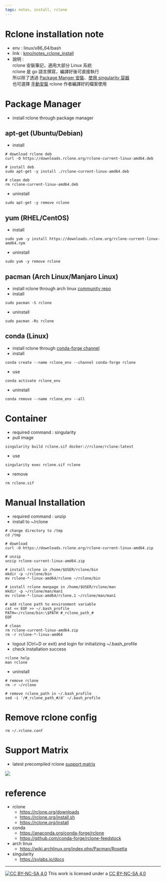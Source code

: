 ```yaml
---
tags: notes, install, rclone
---
```


# Rclone installation note
- env :  linux/x86_64/bash
- link : [kmo/notes_rclone_install](https://hackmd.io/@kmo/notes_rclone_install)
- 說明 :  
rclone 安裝筆記，適用大部分 Linux 系統  
rclone 是 go 語言撰寫，編譯好後可直接執行  
所以除了透過 [Package Manger 安裝](#Package-Manager)、[使用 singularity 容器](#Container)  
也可選擇 [手動安裝](#Manual-Installation) rclone 作者編譯好的檔案使用 

# Package Manager

- install rclone through package manager

## apt-get (Ubuntu/Debian)

- install 
```bash=
# download rclone deb
curl -O https://downloads.rclone.org/rclone-current-linux-amd64.deb

# install deb
sudo apt-get -y install ./rclone-current-linux-amd64.deb

# clean deb
rm rclone-current-linux-amd64.deb
```

- uninstall 
```bash=
sudo apt-get -y remove rclone
```

## yum (RHEL/CentOS)
- install
```bash=
sudo yum -y install https://downloads.rclone.org/rclone-current-linux-amd64.rpm
```
- uninstall
```bash=
sudo yum -y remove rclone
```

## pacman (Arch Linux/Manjaro Linux)
- install rclone through arch linux [community repo](https://www.archlinux.org/packages/community/x86_64/rclone) 
- install
```bash=
sudo pacman -S rclone
```
- uninstall
```bash=
sudo pacman -Rs rclone
```

## conda (Linux)
- install rclone through [conda-forge channel](https://anaconda.org/conda-forge/rclone)
- install
```bash=
conda create --name rclone_env --channel conda-forge rclone
```
- use 
```bash=
conda activate rclone_env
```
- uninstall
```bash=
conda remove --name rclone_env --all
```

# Container
- required command : singularity
- pull image
```bash=
singularity build rclone.sif docker://rclone/rclone:latest
```
- use
```bash=
singularity exec rclone.sif rclone
```
- remove
```bash=
rm rclone.sif
```

# Manual Installation
- required command : unzip
- install to ~/rclone
```bash=
# change directory to /tmp
cd /tmp

# download
curl -O https://downloads.rclone.org/rclone-current-linux-amd64.zip

# unzip
unzip rclone-current-linux-amd64.zip

# install rclone in /home/$USER/rclone/bin
mkdir -p ~/rclone/bin
mv rclone-*-linux-amd64/rclone ~/rclone/bin

# install rclone manpage in /home/$USER/rclone/man
mkdir -p ~/rclone/man/man1
mv rclone-*-linux-amd64/rclone.1 ~/rclone/man/man1

# add rclone path to environment variable
cat << EOF >> ~/.bash_profile
PATH=~/rclone/bin:\$PATH #_rclone_path_#
EOF

# clean
rm rclone-current-linux-amd64.zip
rm -r rclone-*-linux-amd64
```

- logout (Ctrl+D or exit) and login for initializing ~/.bash_profile
- check installation success
```bash=
rclone help
man rclone
```

- uninstall
```bash=
# remove rclone
rm -r ~/rclone

# remove rclone_path in ~/.bash_profile
sed -i '/#_rclone_path_#/d' ~/.bash_profile
```

# Remove rclone config
```bash=
rm ~/.rclone.conf
```

# Support Matrix
- latest precompiled rclone [support matrix](https://rclone.org/downloads)

![](https://i.imgur.com/PkbyjKz.png)


# reference
- rclone
  - https://rclone.org/downloads
  - https://rclone.org/install.sh
  - https://rclone.org/install
- conda
  - https://anaconda.org/conda-forge/rclone
  - https://github.com/conda-forge/rclone-feedstock
- arch linux
  - https://wiki.archlinux.org/index.php/Pacman/Rosetta
- singularity
  - https://sylabs.io/docs

---
[![CC BY-NC-SA 4.0][cc-by-nc-sa-image]][cc-by-nc-sa] This work is licensed under a [CC BY-NC-SA 4.0][cc-by-nc-sa]

[cc-by-nc-sa]: https://creativecommons.org/licenses/by-nc-sa/4.0
[cc-by-nc-sa-image]: https://licensebuttons.net/l/by-nc-sa/4.0/88x31.png
